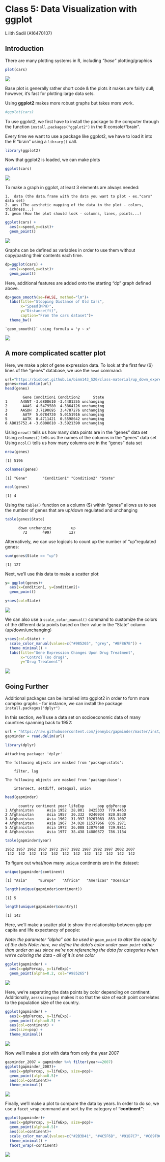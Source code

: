 # Class 5: Data Visualization with ggplot
Lilith Sadil (A16470107)

## Introduction

There are many plotting systems in R, including *“base”*
plotting/graphics

``` r
plot(cars)
```

![](Class05_files/figure-commonmark/unnamed-chunk-1-1.png)

Base plot is generally rather short code & the plots it makes are fairly
dull; however, it’s fast for plotting large data sets.

Using **ggplot2** makes more robust graphs but takes more work.

``` r
#ggplot(cars)
```

To use ggplot2, we first have to install the package to the computer
through the function `install.packages("ggplot2")` in the R
console/“brain”.

Every time we want to use a package like ggplot2, we have to load it
into the R “brain” using a `library()` call.

``` r
library(ggplot2)
```

Now that ggplot2 is loaded, we can make plots

``` r
ggplot(cars)
```

![](Class05_files/figure-commonmark/unnamed-chunk-4-1.png)

To make a graph in ggplot, at least 3 elements are always needed:

    1.  data (the data.frame with the data you want to plot - ex."cars" data set)
    2. aes (The aesthetic mapping of the data in the plot - colors, thickness...) 
    3. geom (How the plot should look - columns, lines, points...)

``` r
ggplot(cars) +
  aes(x=speed,y=dist)+
  geom_point()
```

![](Class05_files/figure-commonmark/unnamed-chunk-5-1.png)

Graphs can be defined as variables in order to use them without
copy/pasting their contents each time.

``` r
dp=ggplot(cars) +
  aes(x=speed,y=dist)+
  geom_point()
```

Here, additional features are added onto the starting “dp” graph defined
above.

``` r
dp+geom_smooth(se=FALSE, method="lm")+
  labs(title="Stopping Distance of Old Cars",
       x="Speed(MPH)",
       y="Distance(ft)",
       caption="From the cars dataset")+
  theme_bw()
```

    `geom_smooth()` using formula = 'y ~ x'

![](Class05_files/figure-commonmark/unnamed-chunk-7-1.png)

## A more complicated scatter plot

Here, we make a plot of gene expression data. To look at the first few
(6) lines of the “genes” database, we use the `head` command:

``` r
url="https://bioboot.github.io/bimm143_S20/class-material/up_down_expression.txt"
genes=read.delim(url)
head(genes)
```

            Gene Condition1 Condition2      State
    1      A4GNT -3.6808610 -3.4401355 unchanging
    2       AAAS  4.5479580  4.3864126 unchanging
    3      AASDH  3.7190695  3.4787276 unchanging
    4       AATF  5.0784720  5.0151916 unchanging
    5       AATK  0.4711421  0.5598642 unchanging
    6 AB015752.4 -3.6808610 -3.5921390 unchanging

Using `nrow()` tells us how many data points are in the “genes” data set
Using `colnames()` tells us the names of the columns in the “genes” data
set Using `ncol()` tells us how many columns are in the “genes” data set

``` r
nrow(genes)
```

    [1] 5196

``` r
colnames(genes)
```

    [1] "Gene"       "Condition1" "Condition2" "State"     

``` r
ncol(genes)
```

    [1] 4

Using the `table()` function on a column (\$) within “genes” allows us
to see the number of genes that are up/down regulated and unchanging

``` r
table(genes$State)
```


          down unchanging         up 
            72       4997        127 

Alternatively, we can use logicals to count up the number of
“up”regulated genes:

``` r
sum(genes$State == "up")
```

    [1] 127

Next, we’ll use this data to make a scatter plot:

``` r
y= ggplot(genes)+
  aes(x=Condition1, y=Condition2)+
  geom_point()
```

``` r
y+aes(col=State)
```

![](Class05_files/figure-commonmark/unnamed-chunk-13-1.png)

We can also use a `scale_color_manual()` command to customize the colors
of the different data points based on their value in the “State” column
(up/down/unchanging)

``` r
y+aes(col=State) +
  scale_color_manual(values=c("#985265", "grey", "#BF867B")) +
  theme_minimal() +
  labs(title="Gene Expression Changes Upon Drug Treatment",
       x="Control (no drug)",
       y="Drug Treatment")
```

![](Class05_files/figure-commonmark/unnamed-chunk-14-1.png)

## Going Further

Additional packages can be installed into ggplot2 in order to form more
complex graphs - for instance, we can install the package
`install.packages("dplyr")`

In this section, we’ll use a data set on socioeconomic data of many
countries spanning back to 1952:

``` r
url = "https://raw.githubusercontent.com/jennybc/gapminder/master/inst/extdata/gapminder.tsv"
gapminder = read.delim(url)
```

``` r
library(dplyr)
```


    Attaching package: 'dplyr'

    The following objects are masked from 'package:stats':

        filter, lag

    The following objects are masked from 'package:base':

        intersect, setdiff, setequal, union

``` r
head(gapminder)
```

          country continent year lifeExp      pop gdpPercap
    1 Afghanistan      Asia 1952  28.801  8425333  779.4453
    2 Afghanistan      Asia 1957  30.332  9240934  820.8530
    3 Afghanistan      Asia 1962  31.997 10267083  853.1007
    4 Afghanistan      Asia 1967  34.020 11537966  836.1971
    5 Afghanistan      Asia 1972  36.088 13079460  739.9811
    6 Afghanistan      Asia 1977  38.438 14880372  786.1134

``` r
table(gapminder$year)
```


    1952 1957 1962 1967 1972 1977 1982 1987 1992 1997 2002 2007 
     142  142  142  142  142  142  142  142  142  142  142  142 

To figure out what/how many `unique` continents are in the dataset:

``` r
unique(gapminder$continent)
```

    [1] "Asia"     "Europe"   "Africa"   "Americas" "Oceania" 

``` r
length(unique(gapminder$continent))
```

    [1] 5

``` r
length(unique(gapminder$country))
```

    [1] 142

Here, we’ll make a scatter plot to show the relationship between gdp per
capita and life expectancy of people:

*Note: the parameter “alpha” can be used in `geom_point` to alter the
opacity of the dots* *Note: here, we define the data’s color under
`geom_point` rather than under an `aes` since we’re not referencing the
data for categories when we’re coloring the data - all of it is one
color*

``` r
ggplot(gapminder) +
  aes(x=gdpPercap, y=lifeExp)+
  geom_point(alpha=0.2, col="#985265")
```

![](Class05_files/figure-commonmark/unnamed-chunk-19-1.png)

Here, we’re separating the data points by color depending on continent.
Additionally, `aes(size=pop)` makes it so that the size of each point
correlates to the population size of the country.

``` r
ggplot(gapminder) +
  aes(x=gdpPercap, y=lifeExp)+
  geom_point(alpha=0.5) +
  aes(col=continent) +
  aes(size=pop) +
  theme_minimal()
```

![](Class05_files/figure-commonmark/unnamed-chunk-20-1.png)

Now we’ll make a plot with data from only the year 2007

``` r
gapminder_2007 = gapminder %>% filter(year==2007)
ggplot(gapminder_2007)+
  aes(x=gdpPercap, y=lifeExp, size=pop)+
  geom_point(alpha=0.5)+
  aes(col=continent)+
  theme_minimal()
```

![](Class05_files/figure-commonmark/unnamed-chunk-21-1.png)

Finally, we’ll make a plot to compare the data by years. In order to do
so, we use a `facet_wrap` command and sort by the category of
**“continent”**:

``` r
ggplot(gapminder)+
  aes(x=gdpPercap, y=lifeExp, size=pop)+
  geom_point(alpha=0.5)+
  aes(col=continent)+
  scale_color_manual(values=c("#2B3D41", "#4C5F6B", "#91B7C7", "#C89F9C", "#C97C5D")) +
  theme_minimal() +
  facet_wrap(~continent)
```

![](Class05_files/figure-commonmark/unnamed-chunk-22-1.png)
